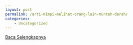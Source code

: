 ```yaml
---
layout: post
permalink: /arti-mimpi-melihat-orang-lain-muntah-darah/
categories:
    - Uncategorized
---
```


[Baca Selengkapnya](/08)